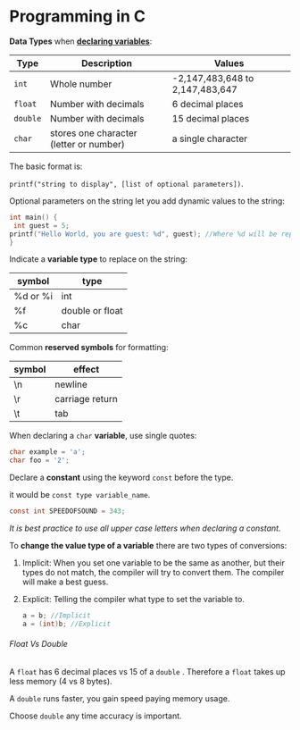 # Programming in C

<!-- SuiGn: C Programming and General Syntax -->

**Data Types** when **<u>declaring variables</u>**:

| Type     | Description                             | Values                          |
| -------- | --------------------------------------- | ------------------------------- |
| `int`    | Whole number                            | -2,147,483,648 to 2,147,483,647 |
| `float`  | Number with decimals                    | 6 decimal places                |
| `double` | Number with decimals                    | 15 decimal places               |
| `char`   | stores one character (letter or number) | a single character              |

The basic format is:

`printf("string to display", [list of optional parameters])`.

Optional parameters on the string let you add dynamic values to the string:

```C
int main() {
 int guest = 5;
printf("Hello World, you are guest: %d", guest); //Where %d will be replaced by the first variable listed (guest).
}
```

Indicate a **variable type** to replace on the string:

| symbol   | type            |
| -------- | --------------- |
| %d or %i | int             |
| %f       | double or float |
| %c       | char            |

Common **reserved symbols** for formatting:

| symbol | effect          |
| ------ | --------------- |
| \n     | newline         |
| \r     | carriage return |
| \t     | tab             |

When declaring a `char` **variable**, use single quotes:

```c
char example = 'a';
char foo = '2';
```

Declare a **constant** using the keyword `const` before the type.

it would be `const type variable_name`.

```C
const int SPEEDOFSOUND = 343;
```

*It is best practice to use all upper case letters when declaring a constant.*

To **change the value type of a variable** there are two types of conversions:

1. Implicit: When you set one variable to be the same as another,  but their types do not match, the compiler will try to convert them. The compiler will make a best guess.

2. Explicit:  Telling the compiler what type to set the variable to.

   ```C
   a = b; //Implicit
   a = (int)b; //Explicit
   ```

###### Float Vs Double

A `float` has 6 decimal places vs 15 of a `double` . Therefore a `float` takes up less memory (4 vs 8 bytes). 

A `double` runs faster, you gain speed paying memory usage.

Choose `double`  any time accuracy is important.

